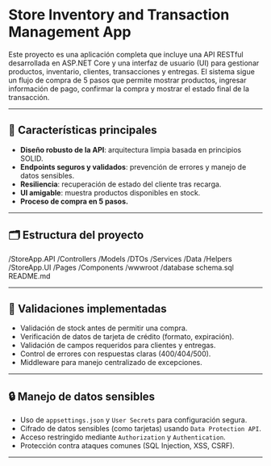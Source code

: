 # Store Inventory and Transaction Management App

Este proyecto es una aplicación completa que incluye una API RESTful desarrollada en ASP.NET Core y una interfaz de usuario (UI) para gestionar productos, inventario, clientes, transacciones y entregas. 
El sistema sigue un flujo de compra de 5 pasos que permite mostrar productos, ingresar información de pago, confirmar la compra y mostrar el estado final de la transacción.

---

## 🧩 Características principales

- **Diseño robusto de la API**: arquitectura limpia basada en principios SOLID.
- **Endpoints seguros y validados**: prevención de errores y manejo de datos sensibles.
- **Resiliencia**: recuperación de estado del cliente tras recarga.
- **UI amigable**: muestra productos disponibles en stock.
- **Proceso de compra en 5 pasos.**

---

## 🗂 Estructura del proyecto

/StoreApp.API
/Controllers
/Models
/DTOs
/Services
/Data
/Helpers
/StoreApp.UI
/Pages
/Components
/wwwroot
/database
schema.sql
README.md

---

## 🔐 Validaciones implementadas

- Validación de stock antes de permitir una compra.
- Verificación de datos de tarjeta de crédito (formato, expiración).
- Validación de campos requeridos para clientes y entregas.
- Control de errores con respuestas claras (400/404/500).
- Middleware para manejo centralizado de excepciones.

---

## 🔒 Manejo de datos sensibles

- Uso de `appsettings.json` y `User Secrets` para configuración segura.
- Cifrado de datos sensibles (como tarjetas) usando `Data Protection API`.
- Acceso restringido mediante `Authorization` y `Authentication`.
- Protección contra ataques comunes (SQL Injection, XSS, CSRF).

---
